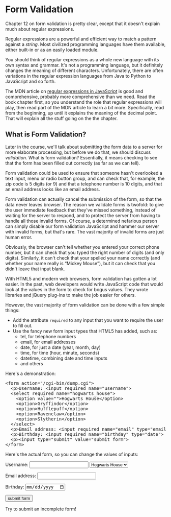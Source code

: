 # Form Validation

Chapter 12 on form validation is pretty clear, except that it doesn't
explain much about regular expressions.

Regular expressions are a powerful and efficient way to match a pattern
against a *string*. Most civilized programming languages have them
available, either built-in or as an easily loaded module.

You should think of regular expressions as a whole new language with its
own syntax and grammar. It's not a programming language, but it definitely
changes the meaning of different characters. Unfortunately, there are
often variations in the regular expression languages from Java to Python
to JavaScript and so forth.

The MDN article on [regular expressions in
JavaScript](https://developer.mozilla.org/en-US/docs/Web/JavaScript/Guide/Regular_Expressions)
is good and comprehensive, probably more comprehensive than we need.  Read
the book chapter first, so you understand the role that regular
expressions will play, then read part of the MDN article to learn a bit
more. Specifically, read from the beginning, up until it explains the
meaning of the decimal point. That will explain all the stuff going on the
the chapter.

## What is Form Validation?

Later in the course, we'll talk about submitting the form data to a
server for more elaborate processing, but before we do that, we should
discuss <em>validation</em>.  What is form validation?  Essentially, it
means checking to see that the form has been filled out correctly (as far
as we can tell).

Form validation could be used to ensure that someone hasn't overlooked
  a text input, menu or radio button group, and can check that, for
  example, the zip code is 5 digits (or 9) and that a telephone number is
  10 digits, and that an email address looks like an email
  address.

Form validation can actually cancel the submission of the form, so that
the data never leaves browser.  The reason we validate forms is twofold:
to give the user immediate feedback that they've missed something, instead
of waiting for the server to respond, and to protect the server from
having to handle all those invalid forms.  Of course, a determined
nefarious person can simply disable our form validation JavaScript and
hammer our server with invalid forms, but that's rare. The vast majority
of invalid forms are just human error.

Obviously, the browser can't tell whether you entered your correct
phone number, but it can check that you typed the right number of digits
(and only digits).  Similarly, it can't check that your spelled your name
correctly (and whether your name really is <q>Mickey Mouse</q>), but it
can check that you didn't leave that input blank.

With HTML5 and modern web browsers, form validation has gotten a lot
easier.  In the past, web developers would write JavaScript code that
would look at the values in the form to check for bogus values.  They
wrote libraries and jQuery plug-ins to make the job easier for others.

However, the vast majority of form validation can be done with a few
  simple things:

* Add the attribute <code>required</code> to any input that you want
to require the user to fill out. 
* Use the fancy new form input types that HTML5 has added, such as:
    * tel, for telephone numbers
    * email, for email addresses
    * date, for just a date (year, month, day)
    * time, for time (hour, minute, seconds)
    * datetime, combining date and time inputs
    * and others

Here's a demonstration:

<pre class="prettyprint lang-html">
&lt;form action="/cgi-bin/dump.cgi"&gt;
  &lt;p&gt;Username: &lt;input required name="username"&gt;
  &lt;select required name="hogwarts_house"&gt;
    &lt;option value=""&gt;Hogwarts House&lt;/option&gt;   
    &lt;option&gt;Gryffindor&lt;/option&gt;
    &lt;option&gt;Hufflepuff&lt;/option&gt;
    &lt;option&gt;Ravenclaw&lt;/option&gt;
    &lt;option&gt;Slytherin&lt;/option&gt;
  &lt;/select&gt;
  &lt;p&gt;Email address: &lt;input required name="email" type="email"&gt;
  &lt;p&gt;Birthday: &lt;input required name="birthday" type="date"&gt;
  &lt;p&gt;&lt;input type="submit" value="submit form"&gt;
&lt;/form&gt;
</pre>  
  
<p>Here's the actual form, so you can change the values of inputs:
</p>

<form class="exercise" action="/cgi-bin/dump.cgi">
  <p>Username: <input required name="username">
  <select required name="hogwarts_house">
    <option value="">Hogwarts House</option>   
    <option>Gryffindor</option>
    <option>Hufflepuff</option>
    <option>Ravenclaw</option>
    <option>Slytherin</option>
  </select></p>
  <p>Email address: <input required name="email" type="email"></p>
  <p>Birthday: <input required name="birthday" type="date"></p>
  <p><input type="submit" value="submit form"></p>
</form>

<p>Try to submit an incomplete form!</p>


